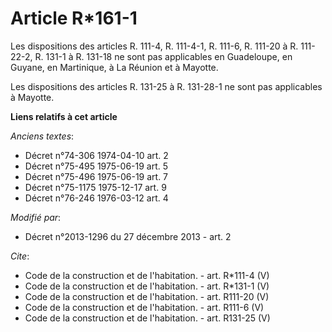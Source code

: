 # Article R*161-1

Les dispositions des articles R. 111-4, R. 111-4-1, R. 111-6, R. 111-20 à R. 111-22-2, R. 131-1 à R. 131-18 ne sont pas
applicables en Guadeloupe, en Guyane, en Martinique, à La Réunion et à Mayotte. 

Les dispositions des articles R. 131-25 à R. 131-28-1 ne sont pas applicables à Mayotte.

**Liens relatifs à cet article**

_Anciens textes_:

  - Décret n°74-306 1974-04-10 art. 2
  - Décret n°75-495 1975-06-19 art. 5
  - Décret n°75-496 1975-06-19 art. 7
  - Décret n°75-1175 1975-12-17 art. 9
  - Décret n°76-246 1976-03-12 art. 4

_Modifié par_:

  - Décret n°2013-1296 du 27 décembre 2013 - art. 2

_Cite_:

  - Code de la construction et de l'habitation. - art. R*111-4 (V)
  - Code de la construction et de l'habitation. - art. R*131-1 (V)
  - Code de la construction et de l'habitation. - art. R111-20 (V)
  - Code de la construction et de l'habitation. - art. R111-6 (V)
  - Code de la construction et de l'habitation. - art. R131-25 (V)
